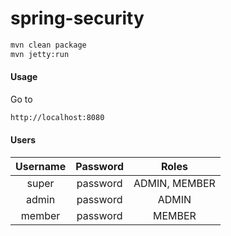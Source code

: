 # spring-security

```bash
mvn clean package
mvn jetty:run
```

#### Usage
Go to 
```html
http://localhost:8080
```

#### Users
| Username | Password | Roles         |
| :------: | :------: | :-----------: |
| super    | password | ADMIN, MEMBER |
| admin    | password | ADMIN         |
| member   | password | MEMBER        |
